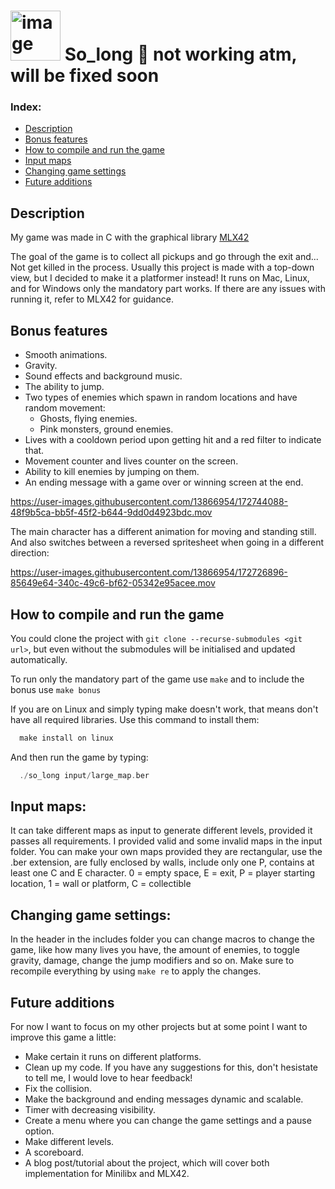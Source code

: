 # <img width="80" alt="image" src="https://user-images.githubusercontent.com/13866954/172734156-4388b646-5a3a-4da7-934a-d8e8d323916a.png"> So_long 🔨 not working atm, will be fixed soon

### Index:

+ [Description](#description) 
+ [Bonus features](#bonus-features) 
+ [How to compile and run the game](#how-to-compile-and-run-the-game)
+ [Input maps](#input-maps)
+ [Changing game settings](#changing-game-settings)
+ [Future additions](#future-additions)

## Description

My game was made in C with the graphical library <a href="https://github.com/codam-coding-college/MLX42">MLX42</a>

The goal of the game is to collect all pickups and go through the exit and... Not get killed in the process.
Usually this project is made with a top-down view, but I decided to make it a platformer instead!
It runs on Mac, Linux, and for Windows only the mandatory part works. 
If there are any issues with running it, refer to MLX42 for guidance. 

## Bonus features
- Smooth animations.
- Gravity.
- Sound effects and background music.
- The ability to jump.
- Two types of enemies which spawn in random locations and have random movement:
  - Ghosts, flying enemies.
  - Pink monsters, ground enemies. 
- Lives with a cooldown period upon getting hit and a red filter to indicate that.
- Movement counter and lives counter on the screen.
- Ability to kill enemies by jumping on them.
- An ending message with a game over or winning screen at the end.


https://user-images.githubusercontent.com/13866954/172744088-48f9b5ca-bb5f-45f2-b644-9dd0d4923bdc.mov


The main character has a different animation for moving and standing still.
And also switches between a reversed spritesheet when going in a different direction:

https://user-images.githubusercontent.com/13866954/172726896-85649e64-340c-49c6-bf62-05342e95acee.mov

## How to compile and run the game 

You could clone the project with `git clone --recurse-submodules <git url>`, but even without
the submodules will be initialised and updated automatically. 

To run only the mandatory part of the game use `make` and to include the bonus use `make bonus`

If you are on Linux and simply typing make doesn't work, that means don't have all required libraries. 
Use this command to install them:

```c
  make install on linux
```
And then run the game by typing: 
```c
  ./so_long input/large_map.ber
```

## Input maps:

It can take different maps as input to generate different levels, provided it passes all requirements. 
I provided valid and some invalid maps in the input folder. 
You can make your own maps provided they are rectangular, use the .ber extension, are fully enclosed by walls, 
include only one P, contains at least one C and E character. 
0 = empty space, E = exit, P = player starting location, 1 = wall or platform, C = collectible 

## Changing game settings: 
In the header in the includes folder you can change macros to change the game, 
like how many lives you have, the amount of enemies, to toggle gravity, damage, change the jump modifiers and so on.
Make sure to recompile everything by using `make re` to apply the changes.

## Future additions

For now I want to focus on my other projects but at some point I want to improve this game a little:

- Make certain it runs on different platforms.
- Clean up my code. If you have any suggestions for this, don't hesistate to tell me, I would love to hear feedback!
- Fix the collision.
- Make the background and ending messages dynamic and scalable.
- Timer with decreasing visibility.
- Create a menu where you can change the game settings and a pause option. 
- Make different levels. 
- A scoreboard. 
- A blog post/tutorial about the project, which will cover both implementation for Minilibx and MLX42.

